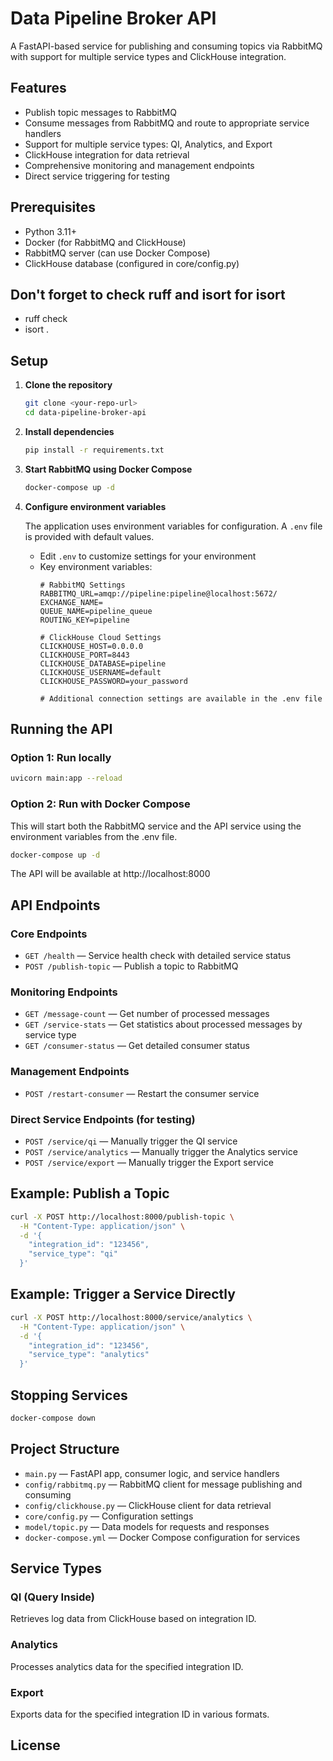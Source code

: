 # Data Pipeline Broker API

A FastAPI-based service for publishing and consuming topics via RabbitMQ with support for multiple service types and ClickHouse integration.

## Features

- Publish topic messages to RabbitMQ
- Consume messages from RabbitMQ and route to appropriate service handlers
- Support for multiple service types: QI, Analytics, and Export
- ClickHouse integration for data retrieval
- Comprehensive monitoring and management endpoints
- Direct service triggering for testing

## Prerequisites

- Python 3.11+
- Docker (for RabbitMQ and ClickHouse)
- RabbitMQ server (can use Docker Compose)
- ClickHouse database (configured in core/config.py)

## Don't forget to check ruff and isort for isort

- ruff check
- isort .

## Setup

1. **Clone the repository**

   ```sh
   git clone <your-repo-url>
   cd data-pipeline-broker-api
   ```

2. **Install dependencies**

   ```sh
   pip install -r requirements.txt
   ```

3. **Start RabbitMQ using Docker Compose**

   ```sh
   docker-compose up -d
   ```

4. **Configure environment variables**

   The application uses environment variables for configuration. A `.env` file is provided with default values.
   
   - Edit `.env` to customize settings for your environment
   - Key environment variables:
     ```
     # RabbitMQ Settings
     RABBITMQ_URL=amqp://pipeline:pipeline@localhost:5672/
     EXCHANGE_NAME=
     QUEUE_NAME=pipeline_queue
     ROUTING_KEY=pipeline
     
     # ClickHouse Cloud Settings
     CLICKHOUSE_HOST=0.0.0.0
     CLICKHOUSE_PORT=8443
     CLICKHOUSE_DATABASE=pipeline
     CLICKHOUSE_USERNAME=default
     CLICKHOUSE_PASSWORD=your_password
     
     # Additional connection settings are available in the .env file
     ```

## Running the API

### Option 1: Run locally

```sh
uvicorn main:app --reload
```

### Option 2: Run with Docker Compose

This will start both the RabbitMQ service and the API service using the environment variables from the .env file.

```sh
docker-compose up -d
```

The API will be available at http://localhost:8000

## API Endpoints

### Core Endpoints
- `GET /health` — Service health check with detailed service status
- `POST /publish-topic` — Publish a topic to RabbitMQ

### Monitoring Endpoints
- `GET /message-count` — Get number of processed messages
- `GET /service-stats` — Get statistics about processed messages by service type
- `GET /consumer-status` — Get detailed consumer status

### Management Endpoints
- `POST /restart-consumer` — Restart the consumer service

### Direct Service Endpoints (for testing)
- `POST /service/qi` — Manually trigger the QI service
- `POST /service/analytics` — Manually trigger the Analytics service
- `POST /service/export` — Manually trigger the Export service

## Example: Publish a Topic

```sh
curl -X POST http://localhost:8000/publish-topic \
  -H "Content-Type: application/json" \
  -d '{
    "integration_id": "123456",
    "service_type": "qi"
  }'
```

## Example: Trigger a Service Directly

```sh
curl -X POST http://localhost:8000/service/analytics \
  -H "Content-Type: application/json" \
  -d '{
    "integration_id": "123456",
    "service_type": "analytics"
  }'
```

## Stopping Services

```sh
docker-compose down
```

## Project Structure

- `main.py` — FastAPI app, consumer logic, and service handlers
- `config/rabbitmq.py` — RabbitMQ client for message publishing and consuming
- `config/clickhouse.py` — ClickHouse client for data retrieval
- `core/config.py` — Configuration settings
- `model/topic.py` — Data models for requests and responses
- `docker-compose.yml` — Docker Compose configuration for services

## Service Types

### QI (Query Inside)
Retrieves log data from ClickHouse based on integration ID.

### Analytics
Processes analytics data for the specified integration ID.

### Export
Exports data for the specified integration ID in various formats.

## License